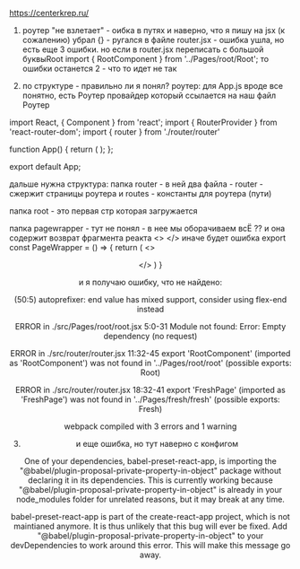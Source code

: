https://centerkrep.ru/

1. роутер "не взлетает" - оибка в путях и наверно, что я  пишу на jsx (к сожалению)
убрал {} - ругался в файле router.jsx - ошибка ушла, но есть еще 3 ошибки.
но если в  router.jsx переписать с большой буквыRoot
import { RootComponent } from '../Pages/root/Root';
то ошибки останется 2  - что то идет не так

2. по структуре - правильно ли я понял?
роутер:
для App.js вроде все понятно, есть Роутер провайдер который ссылается на наш
файл Роутер

import React, { Component } from 'react';
import { RouterProvider } from 'react-router-dom';
import { router } from './router/router'

function App() {
  return (
    <RouterProvider router={router} />
  );
};

export default App;



дальше нужна структура:
папка router - в ней два файла - router  - сжержит страницы роутера и routes - константы для роутера (пути)

папка root - это первая стр которая загружается

папка pagewrapper  - тут не понял - в нее мы оборачиваем всЁ ?? и она содержит возврат фрагмента реакта <> </> иначе будет ошибка
export const PageWrapper = () => {
    return (
        <>
        <HeaderMenu />
        <Header />
        <Root />
        <Footer />
        </>
    )
}

и я получаю ошибку, что не найдено:


(50:5) autoprefixer: end value has mixed support, consider using flex-end instead

ERROR in ./src/Pages/root/root.jsx 5:0-31
Module not found: Error: Empty dependency (no request)

ERROR in ./src/router/router.jsx 11:32-45
export 'RootComponent' (imported as 'RootComponent') was not found in '../Pages/root/root' (possible exports: Root)

ERROR in ./src/router/router.jsx 18:32-41
export 'FreshPage' (imported as 'FreshPage') was not found in '../Pages/fresh/fresh' (possible exports: Fresh)

webpack compiled with 3 errors and 1 warning



3. и еще ошибка, но тут наверно с конфигом

One of your dependencies, babel-preset-react-app, is importing the
"@babel/plugin-proposal-private-property-in-object" package without
declaring it in its dependencies. This is currently working because
"@babel/plugin-proposal-private-property-in-object" is already in your
node_modules folder for unrelated reasons, but it may break at any time.

babel-preset-react-app is part of the create-react-app project, which
is not maintianed anymore. It is thus unlikely that this bug will
ever be fixed. Add "@babel/plugin-proposal-private-property-in-object" to
your devDependencies to work around this error. This will make this message
go away.
  
